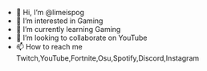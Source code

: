 - 👋 Hi, I’m @limeispog
- 👀 I’m interested in Gaming
- 🌱 I’m currently learning Gaming
- 💞️ I’m looking to collaborate on YouTube
- 📫 How to reach me Twitch,YouTube,Fortnite,Osu,Spotify,Discord,Instagram

<!---
limeispog/limeispog is a ✨ special ✨ repository because its `README.md` (this file) appears on your GitHub profile.
You can click the Preview link to take a look at your changes.
--->

